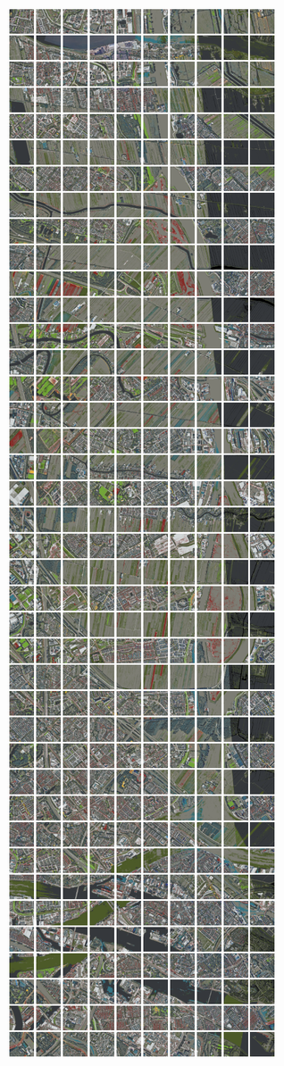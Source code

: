 <html>
<div>
<img src="https://github.com/HakkaTjakka/NL_TILE_MAP/blob/main/18/611/-1043/r.6110.-10430.png" height="44" width="44">
<img src="https://github.com/HakkaTjakka/NL_TILE_MAP/blob/main/18/611/-1043/r.6111.-10430.png" height="44" width="44">
<img src="https://github.com/HakkaTjakka/NL_TILE_MAP/blob/main/18/611/-1043/r.6112.-10430.png" height="44" width="44">
<img src="https://github.com/HakkaTjakka/NL_TILE_MAP/blob/main/18/611/-1043/r.6113.-10430.png" height="44" width="44">
<img src="https://github.com/HakkaTjakka/NL_TILE_MAP/blob/main/18/611/-1043/r.6114.-10430.png" height="44" width="44">
<img src="https://github.com/HakkaTjakka/NL_TILE_MAP/blob/main/18/611/-1043/r.6115.-10430.png" height="44" width="44">
<img src="https://github.com/HakkaTjakka/NL_TILE_MAP/blob/main/18/611/-1043/r.6116.-10430.png" height="44" width="44">
<img src="https://github.com/HakkaTjakka/NL_TILE_MAP/blob/main/18/611/-1043/r.6117.-10430.png" height="44" width="44">
<img src="https://github.com/HakkaTjakka/NL_TILE_MAP/blob/main/18/611/-1043/r.6118.-10430.png" height="44" width="44">
<img src="https://github.com/HakkaTjakka/NL_TILE_MAP/blob/main/18/611/-1043/r.6119.-10430.png" height="44" width="44">
<img src="https://github.com/HakkaTjakka/NL_TILE_MAP/blob/main/18/612/-1043/r.6120.-10430.png" height="44" width="44">
<img src="https://github.com/HakkaTjakka/NL_TILE_MAP/blob/main/18/612/-1043/r.6121.-10430.png" height="44" width="44">
<img src="https://github.com/HakkaTjakka/NL_TILE_MAP/blob/main/18/612/-1043/r.6122.-10430.png" height="44" width="44">
<img src="https://github.com/HakkaTjakka/NL_TILE_MAP/blob/main/18/612/-1043/r.6123.-10430.png" height="44" width="44">
<img src="https://github.com/HakkaTjakka/NL_TILE_MAP/blob/main/18/612/-1043/r.6124.-10430.png" height="44" width="44">
<img src="https://github.com/HakkaTjakka/NL_TILE_MAP/blob/main/18/612/-1043/r.6125.-10430.png" height="44" width="44">
<img src="https://github.com/HakkaTjakka/NL_TILE_MAP/blob/main/18/612/-1043/r.6126.-10430.png" height="44" width="44">
<img src="https://github.com/HakkaTjakka/NL_TILE_MAP/blob/main/18/612/-1043/r.6127.-10430.png" height="44" width="44">
<img src="https://github.com/HakkaTjakka/NL_TILE_MAP/blob/main/18/612/-1043/r.6128.-10430.png" height="44" width="44">
<img src="https://github.com/HakkaTjakka/NL_TILE_MAP/blob/main/18/612/-1043/r.6129.-10430.png" height="44" width="44">
<br>
<img src="https://github.com/HakkaTjakka/NL_TILE_MAP/blob/main/18/611/-1043/r.6110.-10429.png" height="44" width="44">
<img src="https://github.com/HakkaTjakka/NL_TILE_MAP/blob/main/18/611/-1043/r.6111.-10429.png" height="44" width="44">
<img src="https://github.com/HakkaTjakka/NL_TILE_MAP/blob/main/18/611/-1043/r.6112.-10429.png" height="44" width="44">
<img src="https://github.com/HakkaTjakka/NL_TILE_MAP/blob/main/18/611/-1043/r.6113.-10429.png" height="44" width="44">
<img src="https://github.com/HakkaTjakka/NL_TILE_MAP/blob/main/18/611/-1043/r.6114.-10429.png" height="44" width="44">
<img src="https://github.com/HakkaTjakka/NL_TILE_MAP/blob/main/18/611/-1043/r.6115.-10429.png" height="44" width="44">
<img src="https://github.com/HakkaTjakka/NL_TILE_MAP/blob/main/18/611/-1043/r.6116.-10429.png" height="44" width="44">
<img src="https://github.com/HakkaTjakka/NL_TILE_MAP/blob/main/18/611/-1043/r.6117.-10429.png" height="44" width="44">
<img src="https://github.com/HakkaTjakka/NL_TILE_MAP/blob/main/18/611/-1043/r.6118.-10429.png" height="44" width="44">
<img src="https://github.com/HakkaTjakka/NL_TILE_MAP/blob/main/18/611/-1043/r.6119.-10429.png" height="44" width="44">
<img src="https://github.com/HakkaTjakka/NL_TILE_MAP/blob/main/18/612/-1043/r.6120.-10429.png" height="44" width="44">
<img src="https://github.com/HakkaTjakka/NL_TILE_MAP/blob/main/18/612/-1043/r.6121.-10429.png" height="44" width="44">
<img src="https://github.com/HakkaTjakka/NL_TILE_MAP/blob/main/18/612/-1043/r.6122.-10429.png" height="44" width="44">
<img src="https://github.com/HakkaTjakka/NL_TILE_MAP/blob/main/18/612/-1043/r.6123.-10429.png" height="44" width="44">
<img src="https://github.com/HakkaTjakka/NL_TILE_MAP/blob/main/18/612/-1043/r.6124.-10429.png" height="44" width="44">
<img src="https://github.com/HakkaTjakka/NL_TILE_MAP/blob/main/18/612/-1043/r.6125.-10429.png" height="44" width="44">
<img src="https://github.com/HakkaTjakka/NL_TILE_MAP/blob/main/18/612/-1043/r.6126.-10429.png" height="44" width="44">
<img src="https://github.com/HakkaTjakka/NL_TILE_MAP/blob/main/18/612/-1043/r.6127.-10429.png" height="44" width="44">
<img src="https://github.com/HakkaTjakka/NL_TILE_MAP/blob/main/18/612/-1043/r.6128.-10429.png" height="44" width="44">
<img src="https://github.com/HakkaTjakka/NL_TILE_MAP/blob/main/18/612/-1043/r.6129.-10429.png" height="44" width="44">
<br>
<img src="https://github.com/HakkaTjakka/NL_TILE_MAP/blob/main/18/611/-1043/r.6110.-10428.png" height="44" width="44">
<img src="https://github.com/HakkaTjakka/NL_TILE_MAP/blob/main/18/611/-1043/r.6111.-10428.png" height="44" width="44">
<img src="https://github.com/HakkaTjakka/NL_TILE_MAP/blob/main/18/611/-1043/r.6112.-10428.png" height="44" width="44">
<img src="https://github.com/HakkaTjakka/NL_TILE_MAP/blob/main/18/611/-1043/r.6113.-10428.png" height="44" width="44">
<img src="https://github.com/HakkaTjakka/NL_TILE_MAP/blob/main/18/611/-1043/r.6114.-10428.png" height="44" width="44">
<img src="https://github.com/HakkaTjakka/NL_TILE_MAP/blob/main/18/611/-1043/r.6115.-10428.png" height="44" width="44">
<img src="https://github.com/HakkaTjakka/NL_TILE_MAP/blob/main/18/611/-1043/r.6116.-10428.png" height="44" width="44">
<img src="https://github.com/HakkaTjakka/NL_TILE_MAP/blob/main/18/611/-1043/r.6117.-10428.png" height="44" width="44">
<img src="https://github.com/HakkaTjakka/NL_TILE_MAP/blob/main/18/611/-1043/r.6118.-10428.png" height="44" width="44">
<img src="https://github.com/HakkaTjakka/NL_TILE_MAP/blob/main/18/611/-1043/r.6119.-10428.png" height="44" width="44">
<img src="https://github.com/HakkaTjakka/NL_TILE_MAP/blob/main/18/612/-1043/r.6120.-10428.png" height="44" width="44">
<img src="https://github.com/HakkaTjakka/NL_TILE_MAP/blob/main/18/612/-1043/r.6121.-10428.png" height="44" width="44">
<img src="https://github.com/HakkaTjakka/NL_TILE_MAP/blob/main/18/612/-1043/r.6122.-10428.png" height="44" width="44">
<img src="https://github.com/HakkaTjakka/NL_TILE_MAP/blob/main/18/612/-1043/r.6123.-10428.png" height="44" width="44">
<img src="https://github.com/HakkaTjakka/NL_TILE_MAP/blob/main/18/612/-1043/r.6124.-10428.png" height="44" width="44">
<img src="https://github.com/HakkaTjakka/NL_TILE_MAP/blob/main/18/612/-1043/r.6125.-10428.png" height="44" width="44">
<img src="https://github.com/HakkaTjakka/NL_TILE_MAP/blob/main/18/612/-1043/r.6126.-10428.png" height="44" width="44">
<img src="https://github.com/HakkaTjakka/NL_TILE_MAP/blob/main/18/612/-1043/r.6127.-10428.png" height="44" width="44">
<img src="https://github.com/HakkaTjakka/NL_TILE_MAP/blob/main/18/612/-1043/r.6128.-10428.png" height="44" width="44">
<img src="https://github.com/HakkaTjakka/NL_TILE_MAP/blob/main/18/612/-1043/r.6129.-10428.png" height="44" width="44">
<br>
<img src="https://github.com/HakkaTjakka/NL_TILE_MAP/blob/main/18/611/-1043/r.6110.-10427.png" height="44" width="44">
<img src="https://github.com/HakkaTjakka/NL_TILE_MAP/blob/main/18/611/-1043/r.6111.-10427.png" height="44" width="44">
<img src="https://github.com/HakkaTjakka/NL_TILE_MAP/blob/main/18/611/-1043/r.6112.-10427.png" height="44" width="44">
<img src="https://github.com/HakkaTjakka/NL_TILE_MAP/blob/main/18/611/-1043/r.6113.-10427.png" height="44" width="44">
<img src="https://github.com/HakkaTjakka/NL_TILE_MAP/blob/main/18/611/-1043/r.6114.-10427.png" height="44" width="44">
<img src="https://github.com/HakkaTjakka/NL_TILE_MAP/blob/main/18/611/-1043/r.6115.-10427.png" height="44" width="44">
<img src="https://github.com/HakkaTjakka/NL_TILE_MAP/blob/main/18/611/-1043/r.6116.-10427.png" height="44" width="44">
<img src="https://github.com/HakkaTjakka/NL_TILE_MAP/blob/main/18/611/-1043/r.6117.-10427.png" height="44" width="44">
<img src="https://github.com/HakkaTjakka/NL_TILE_MAP/blob/main/18/611/-1043/r.6118.-10427.png" height="44" width="44">
<img src="https://github.com/HakkaTjakka/NL_TILE_MAP/blob/main/18/611/-1043/r.6119.-10427.png" height="44" width="44">
<img src="https://github.com/HakkaTjakka/NL_TILE_MAP/blob/main/18/612/-1043/r.6120.-10427.png" height="44" width="44">
<img src="https://github.com/HakkaTjakka/NL_TILE_MAP/blob/main/18/612/-1043/r.6121.-10427.png" height="44" width="44">
<img src="https://github.com/HakkaTjakka/NL_TILE_MAP/blob/main/18/612/-1043/r.6122.-10427.png" height="44" width="44">
<img src="https://github.com/HakkaTjakka/NL_TILE_MAP/blob/main/18/612/-1043/r.6123.-10427.png" height="44" width="44">
<img src="https://github.com/HakkaTjakka/NL_TILE_MAP/blob/main/18/612/-1043/r.6124.-10427.png" height="44" width="44">
<img src="https://github.com/HakkaTjakka/NL_TILE_MAP/blob/main/18/612/-1043/r.6125.-10427.png" height="44" width="44">
<img src="https://github.com/HakkaTjakka/NL_TILE_MAP/blob/main/18/612/-1043/r.6126.-10427.png" height="44" width="44">
<img src="https://github.com/HakkaTjakka/NL_TILE_MAP/blob/main/18/612/-1043/r.6127.-10427.png" height="44" width="44">
<img src="https://github.com/HakkaTjakka/NL_TILE_MAP/blob/main/18/612/-1043/r.6128.-10427.png" height="44" width="44">
<img src="https://github.com/HakkaTjakka/NL_TILE_MAP/blob/main/18/612/-1043/r.6129.-10427.png" height="44" width="44">
<br>
<img src="https://github.com/HakkaTjakka/NL_TILE_MAP/blob/main/18/611/-1043/r.6110.-10426.png" height="44" width="44">
<img src="https://github.com/HakkaTjakka/NL_TILE_MAP/blob/main/18/611/-1043/r.6111.-10426.png" height="44" width="44">
<img src="https://github.com/HakkaTjakka/NL_TILE_MAP/blob/main/18/611/-1043/r.6112.-10426.png" height="44" width="44">
<img src="https://github.com/HakkaTjakka/NL_TILE_MAP/blob/main/18/611/-1043/r.6113.-10426.png" height="44" width="44">
<img src="https://github.com/HakkaTjakka/NL_TILE_MAP/blob/main/18/611/-1043/r.6114.-10426.png" height="44" width="44">
<img src="https://github.com/HakkaTjakka/NL_TILE_MAP/blob/main/18/611/-1043/r.6115.-10426.png" height="44" width="44">
<img src="https://github.com/HakkaTjakka/NL_TILE_MAP/blob/main/18/611/-1043/r.6116.-10426.png" height="44" width="44">
<img src="https://github.com/HakkaTjakka/NL_TILE_MAP/blob/main/18/611/-1043/r.6117.-10426.png" height="44" width="44">
<img src="https://github.com/HakkaTjakka/NL_TILE_MAP/blob/main/18/611/-1043/r.6118.-10426.png" height="44" width="44">
<img src="https://github.com/HakkaTjakka/NL_TILE_MAP/blob/main/18/611/-1043/r.6119.-10426.png" height="44" width="44">
<img src="https://github.com/HakkaTjakka/NL_TILE_MAP/blob/main/18/612/-1043/r.6120.-10426.png" height="44" width="44">
<img src="https://github.com/HakkaTjakka/NL_TILE_MAP/blob/main/18/612/-1043/r.6121.-10426.png" height="44" width="44">
<img src="https://github.com/HakkaTjakka/NL_TILE_MAP/blob/main/18/612/-1043/r.6122.-10426.png" height="44" width="44">
<img src="https://github.com/HakkaTjakka/NL_TILE_MAP/blob/main/18/612/-1043/r.6123.-10426.png" height="44" width="44">
<img src="https://github.com/HakkaTjakka/NL_TILE_MAP/blob/main/18/612/-1043/r.6124.-10426.png" height="44" width="44">
<img src="https://github.com/HakkaTjakka/NL_TILE_MAP/blob/main/18/612/-1043/r.6125.-10426.png" height="44" width="44">
<img src="https://github.com/HakkaTjakka/NL_TILE_MAP/blob/main/18/612/-1043/r.6126.-10426.png" height="44" width="44">
<img src="https://github.com/HakkaTjakka/NL_TILE_MAP/blob/main/18/612/-1043/r.6127.-10426.png" height="44" width="44">
<img src="https://github.com/HakkaTjakka/NL_TILE_MAP/blob/main/18/612/-1043/r.6128.-10426.png" height="44" width="44">
<img src="https://github.com/HakkaTjakka/NL_TILE_MAP/blob/main/18/612/-1043/r.6129.-10426.png" height="44" width="44">
<br>
<img src="https://github.com/HakkaTjakka/NL_TILE_MAP/blob/main/18/611/-1043/r.6110.-10425.png" height="44" width="44">
<img src="https://github.com/HakkaTjakka/NL_TILE_MAP/blob/main/18/611/-1043/r.6111.-10425.png" height="44" width="44">
<img src="https://github.com/HakkaTjakka/NL_TILE_MAP/blob/main/18/611/-1043/r.6112.-10425.png" height="44" width="44">
<img src="https://github.com/HakkaTjakka/NL_TILE_MAP/blob/main/18/611/-1043/r.6113.-10425.png" height="44" width="44">
<img src="https://github.com/HakkaTjakka/NL_TILE_MAP/blob/main/18/611/-1043/r.6114.-10425.png" height="44" width="44">
<img src="https://github.com/HakkaTjakka/NL_TILE_MAP/blob/main/18/611/-1043/r.6115.-10425.png" height="44" width="44">
<img src="https://github.com/HakkaTjakka/NL_TILE_MAP/blob/main/18/611/-1043/r.6116.-10425.png" height="44" width="44">
<img src="https://github.com/HakkaTjakka/NL_TILE_MAP/blob/main/18/611/-1043/r.6117.-10425.png" height="44" width="44">
<img src="https://github.com/HakkaTjakka/NL_TILE_MAP/blob/main/18/611/-1043/r.6118.-10425.png" height="44" width="44">
<img src="https://github.com/HakkaTjakka/NL_TILE_MAP/blob/main/18/611/-1043/r.6119.-10425.png" height="44" width="44">
<img src="https://github.com/HakkaTjakka/NL_TILE_MAP/blob/main/18/612/-1043/r.6120.-10425.png" height="44" width="44">
<img src="https://github.com/HakkaTjakka/NL_TILE_MAP/blob/main/18/612/-1043/r.6121.-10425.png" height="44" width="44">
<img src="https://github.com/HakkaTjakka/NL_TILE_MAP/blob/main/18/612/-1043/r.6122.-10425.png" height="44" width="44">
<img src="https://github.com/HakkaTjakka/NL_TILE_MAP/blob/main/18/612/-1043/r.6123.-10425.png" height="44" width="44">
<img src="https://github.com/HakkaTjakka/NL_TILE_MAP/blob/main/18/612/-1043/r.6124.-10425.png" height="44" width="44">
<img src="https://github.com/HakkaTjakka/NL_TILE_MAP/blob/main/18/612/-1043/r.6125.-10425.png" height="44" width="44">
<img src="https://github.com/HakkaTjakka/NL_TILE_MAP/blob/main/18/612/-1043/r.6126.-10425.png" height="44" width="44">
<img src="https://github.com/HakkaTjakka/NL_TILE_MAP/blob/main/18/612/-1043/r.6127.-10425.png" height="44" width="44">
<img src="https://github.com/HakkaTjakka/NL_TILE_MAP/blob/main/18/612/-1043/r.6128.-10425.png" height="44" width="44">
<img src="https://github.com/HakkaTjakka/NL_TILE_MAP/blob/main/18/612/-1043/r.6129.-10425.png" height="44" width="44">
<br>
<img src="https://github.com/HakkaTjakka/NL_TILE_MAP/blob/main/18/611/-1043/r.6110.-10424.png" height="44" width="44">
<img src="https://github.com/HakkaTjakka/NL_TILE_MAP/blob/main/18/611/-1043/r.6111.-10424.png" height="44" width="44">
<img src="https://github.com/HakkaTjakka/NL_TILE_MAP/blob/main/18/611/-1043/r.6112.-10424.png" height="44" width="44">
<img src="https://github.com/HakkaTjakka/NL_TILE_MAP/blob/main/18/611/-1043/r.6113.-10424.png" height="44" width="44">
<img src="https://github.com/HakkaTjakka/NL_TILE_MAP/blob/main/18/611/-1043/r.6114.-10424.png" height="44" width="44">
<img src="https://github.com/HakkaTjakka/NL_TILE_MAP/blob/main/18/611/-1043/r.6115.-10424.png" height="44" width="44">
<img src="https://github.com/HakkaTjakka/NL_TILE_MAP/blob/main/18/611/-1043/r.6116.-10424.png" height="44" width="44">
<img src="https://github.com/HakkaTjakka/NL_TILE_MAP/blob/main/18/611/-1043/r.6117.-10424.png" height="44" width="44">
<img src="https://github.com/HakkaTjakka/NL_TILE_MAP/blob/main/18/611/-1043/r.6118.-10424.png" height="44" width="44">
<img src="https://github.com/HakkaTjakka/NL_TILE_MAP/blob/main/18/611/-1043/r.6119.-10424.png" height="44" width="44">
<img src="https://github.com/HakkaTjakka/NL_TILE_MAP/blob/main/18/612/-1043/r.6120.-10424.png" height="44" width="44">
<img src="https://github.com/HakkaTjakka/NL_TILE_MAP/blob/main/18/612/-1043/r.6121.-10424.png" height="44" width="44">
<img src="https://github.com/HakkaTjakka/NL_TILE_MAP/blob/main/18/612/-1043/r.6122.-10424.png" height="44" width="44">
<img src="https://github.com/HakkaTjakka/NL_TILE_MAP/blob/main/18/612/-1043/r.6123.-10424.png" height="44" width="44">
<img src="https://github.com/HakkaTjakka/NL_TILE_MAP/blob/main/18/612/-1043/r.6124.-10424.png" height="44" width="44">
<img src="https://github.com/HakkaTjakka/NL_TILE_MAP/blob/main/18/612/-1043/r.6125.-10424.png" height="44" width="44">
<img src="https://github.com/HakkaTjakka/NL_TILE_MAP/blob/main/18/612/-1043/r.6126.-10424.png" height="44" width="44">
<img src="https://github.com/HakkaTjakka/NL_TILE_MAP/blob/main/18/612/-1043/r.6127.-10424.png" height="44" width="44">
<img src="https://github.com/HakkaTjakka/NL_TILE_MAP/blob/main/18/612/-1043/r.6128.-10424.png" height="44" width="44">
<img src="https://github.com/HakkaTjakka/NL_TILE_MAP/blob/main/18/612/-1043/r.6129.-10424.png" height="44" width="44">
<br>
<img src="https://github.com/HakkaTjakka/NL_TILE_MAP/blob/main/18/611/-1043/r.6110.-10423.png" height="44" width="44">
<img src="https://github.com/HakkaTjakka/NL_TILE_MAP/blob/main/18/611/-1043/r.6111.-10423.png" height="44" width="44">
<img src="https://github.com/HakkaTjakka/NL_TILE_MAP/blob/main/18/611/-1043/r.6112.-10423.png" height="44" width="44">
<img src="https://github.com/HakkaTjakka/NL_TILE_MAP/blob/main/18/611/-1043/r.6113.-10423.png" height="44" width="44">
<img src="https://github.com/HakkaTjakka/NL_TILE_MAP/blob/main/18/611/-1043/r.6114.-10423.png" height="44" width="44">
<img src="https://github.com/HakkaTjakka/NL_TILE_MAP/blob/main/18/611/-1043/r.6115.-10423.png" height="44" width="44">
<img src="https://github.com/HakkaTjakka/NL_TILE_MAP/blob/main/18/611/-1043/r.6116.-10423.png" height="44" width="44">
<img src="https://github.com/HakkaTjakka/NL_TILE_MAP/blob/main/18/611/-1043/r.6117.-10423.png" height="44" width="44">
<img src="https://github.com/HakkaTjakka/NL_TILE_MAP/blob/main/18/611/-1043/r.6118.-10423.png" height="44" width="44">
<img src="https://github.com/HakkaTjakka/NL_TILE_MAP/blob/main/18/611/-1043/r.6119.-10423.png" height="44" width="44">
<img src="https://github.com/HakkaTjakka/NL_TILE_MAP/blob/main/18/612/-1043/r.6120.-10423.png" height="44" width="44">
<img src="https://github.com/HakkaTjakka/NL_TILE_MAP/blob/main/18/612/-1043/r.6121.-10423.png" height="44" width="44">
<img src="https://github.com/HakkaTjakka/NL_TILE_MAP/blob/main/18/612/-1043/r.6122.-10423.png" height="44" width="44">
<img src="https://github.com/HakkaTjakka/NL_TILE_MAP/blob/main/18/612/-1043/r.6123.-10423.png" height="44" width="44">
<img src="https://github.com/HakkaTjakka/NL_TILE_MAP/blob/main/18/612/-1043/r.6124.-10423.png" height="44" width="44">
<img src="https://github.com/HakkaTjakka/NL_TILE_MAP/blob/main/18/612/-1043/r.6125.-10423.png" height="44" width="44">
<img src="https://github.com/HakkaTjakka/NL_TILE_MAP/blob/main/18/612/-1043/r.6126.-10423.png" height="44" width="44">
<img src="https://github.com/HakkaTjakka/NL_TILE_MAP/blob/main/18/612/-1043/r.6127.-10423.png" height="44" width="44">
<img src="https://github.com/HakkaTjakka/NL_TILE_MAP/blob/main/18/612/-1043/r.6128.-10423.png" height="44" width="44">
<img src="https://github.com/HakkaTjakka/NL_TILE_MAP/blob/main/18/612/-1043/r.6129.-10423.png" height="44" width="44">
<br>
<img src="https://github.com/HakkaTjakka/NL_TILE_MAP/blob/main/18/611/-1043/r.6110.-10422.png" height="44" width="44">
<img src="https://github.com/HakkaTjakka/NL_TILE_MAP/blob/main/18/611/-1043/r.6111.-10422.png" height="44" width="44">
<img src="https://github.com/HakkaTjakka/NL_TILE_MAP/blob/main/18/611/-1043/r.6112.-10422.png" height="44" width="44">
<img src="https://github.com/HakkaTjakka/NL_TILE_MAP/blob/main/18/611/-1043/r.6113.-10422.png" height="44" width="44">
<img src="https://github.com/HakkaTjakka/NL_TILE_MAP/blob/main/18/611/-1043/r.6114.-10422.png" height="44" width="44">
<img src="https://github.com/HakkaTjakka/NL_TILE_MAP/blob/main/18/611/-1043/r.6115.-10422.png" height="44" width="44">
<img src="https://github.com/HakkaTjakka/NL_TILE_MAP/blob/main/18/611/-1043/r.6116.-10422.png" height="44" width="44">
<img src="https://github.com/HakkaTjakka/NL_TILE_MAP/blob/main/18/611/-1043/r.6117.-10422.png" height="44" width="44">
<img src="https://github.com/HakkaTjakka/NL_TILE_MAP/blob/main/18/611/-1043/r.6118.-10422.png" height="44" width="44">
<img src="https://github.com/HakkaTjakka/NL_TILE_MAP/blob/main/18/611/-1043/r.6119.-10422.png" height="44" width="44">
<img src="https://github.com/HakkaTjakka/NL_TILE_MAP/blob/main/18/612/-1043/r.6120.-10422.png" height="44" width="44">
<img src="https://github.com/HakkaTjakka/NL_TILE_MAP/blob/main/18/612/-1043/r.6121.-10422.png" height="44" width="44">
<img src="https://github.com/HakkaTjakka/NL_TILE_MAP/blob/main/18/612/-1043/r.6122.-10422.png" height="44" width="44">
<img src="https://github.com/HakkaTjakka/NL_TILE_MAP/blob/main/18/612/-1043/r.6123.-10422.png" height="44" width="44">
<img src="https://github.com/HakkaTjakka/NL_TILE_MAP/blob/main/18/612/-1043/r.6124.-10422.png" height="44" width="44">
<img src="https://github.com/HakkaTjakka/NL_TILE_MAP/blob/main/18/612/-1043/r.6125.-10422.png" height="44" width="44">
<img src="https://github.com/HakkaTjakka/NL_TILE_MAP/blob/main/18/612/-1043/r.6126.-10422.png" height="44" width="44">
<img src="https://github.com/HakkaTjakka/NL_TILE_MAP/blob/main/18/612/-1043/r.6127.-10422.png" height="44" width="44">
<img src="https://github.com/HakkaTjakka/NL_TILE_MAP/blob/main/18/612/-1043/r.6128.-10422.png" height="44" width="44">
<img src="https://github.com/HakkaTjakka/NL_TILE_MAP/blob/main/18/612/-1043/r.6129.-10422.png" height="44" width="44">
<br>
<img src="https://github.com/HakkaTjakka/NL_TILE_MAP/blob/main/18/611/-1043/r.6110.-10421.png" height="44" width="44">
<img src="https://github.com/HakkaTjakka/NL_TILE_MAP/blob/main/18/611/-1043/r.6111.-10421.png" height="44" width="44">
<img src="https://github.com/HakkaTjakka/NL_TILE_MAP/blob/main/18/611/-1043/r.6112.-10421.png" height="44" width="44">
<img src="https://github.com/HakkaTjakka/NL_TILE_MAP/blob/main/18/611/-1043/r.6113.-10421.png" height="44" width="44">
<img src="https://github.com/HakkaTjakka/NL_TILE_MAP/blob/main/18/611/-1043/r.6114.-10421.png" height="44" width="44">
<img src="https://github.com/HakkaTjakka/NL_TILE_MAP/blob/main/18/611/-1043/r.6115.-10421.png" height="44" width="44">
<img src="https://github.com/HakkaTjakka/NL_TILE_MAP/blob/main/18/611/-1043/r.6116.-10421.png" height="44" width="44">
<img src="https://github.com/HakkaTjakka/NL_TILE_MAP/blob/main/18/611/-1043/r.6117.-10421.png" height="44" width="44">
<img src="https://github.com/HakkaTjakka/NL_TILE_MAP/blob/main/18/611/-1043/r.6118.-10421.png" height="44" width="44">
<img src="https://github.com/HakkaTjakka/NL_TILE_MAP/blob/main/18/611/-1043/r.6119.-10421.png" height="44" width="44">
<img src="https://github.com/HakkaTjakka/NL_TILE_MAP/blob/main/18/612/-1043/r.6120.-10421.png" height="44" width="44">
<img src="https://github.com/HakkaTjakka/NL_TILE_MAP/blob/main/18/612/-1043/r.6121.-10421.png" height="44" width="44">
<img src="https://github.com/HakkaTjakka/NL_TILE_MAP/blob/main/18/612/-1043/r.6122.-10421.png" height="44" width="44">
<img src="https://github.com/HakkaTjakka/NL_TILE_MAP/blob/main/18/612/-1043/r.6123.-10421.png" height="44" width="44">
<img src="https://github.com/HakkaTjakka/NL_TILE_MAP/blob/main/18/612/-1043/r.6124.-10421.png" height="44" width="44">
<img src="https://github.com/HakkaTjakka/NL_TILE_MAP/blob/main/18/612/-1043/r.6125.-10421.png" height="44" width="44">
<img src="https://github.com/HakkaTjakka/NL_TILE_MAP/blob/main/18/612/-1043/r.6126.-10421.png" height="44" width="44">
<img src="https://github.com/HakkaTjakka/NL_TILE_MAP/blob/main/18/612/-1043/r.6127.-10421.png" height="44" width="44">
<img src="https://github.com/HakkaTjakka/NL_TILE_MAP/blob/main/18/612/-1043/r.6128.-10421.png" height="44" width="44">
<img src="https://github.com/HakkaTjakka/NL_TILE_MAP/blob/main/18/612/-1043/r.6129.-10421.png" height="44" width="44">
<br>
<img src="https://github.com/HakkaTjakka/NL_TILE_MAP/blob/main/18/611/-1042/r.6110.-10420.png" height="44" width="44">
<img src="https://github.com/HakkaTjakka/NL_TILE_MAP/blob/main/18/611/-1042/r.6111.-10420.png" height="44" width="44">
<img src="https://github.com/HakkaTjakka/NL_TILE_MAP/blob/main/18/611/-1042/r.6112.-10420.png" height="44" width="44">
<img src="https://github.com/HakkaTjakka/NL_TILE_MAP/blob/main/18/611/-1042/r.6113.-10420.png" height="44" width="44">
<img src="https://github.com/HakkaTjakka/NL_TILE_MAP/blob/main/18/611/-1042/r.6114.-10420.png" height="44" width="44">
<img src="https://github.com/HakkaTjakka/NL_TILE_MAP/blob/main/18/611/-1042/r.6115.-10420.png" height="44" width="44">
<img src="https://github.com/HakkaTjakka/NL_TILE_MAP/blob/main/18/611/-1042/r.6116.-10420.png" height="44" width="44">
<img src="https://github.com/HakkaTjakka/NL_TILE_MAP/blob/main/18/611/-1042/r.6117.-10420.png" height="44" width="44">
<img src="https://github.com/HakkaTjakka/NL_TILE_MAP/blob/main/18/611/-1042/r.6118.-10420.png" height="44" width="44">
<img src="https://github.com/HakkaTjakka/NL_TILE_MAP/blob/main/18/611/-1042/r.6119.-10420.png" height="44" width="44">
<img src="https://github.com/HakkaTjakka/NL_TILE_MAP/blob/main/18/612/-1042/r.6120.-10420.png" height="44" width="44">
<img src="https://github.com/HakkaTjakka/NL_TILE_MAP/blob/main/18/612/-1042/r.6121.-10420.png" height="44" width="44">
<img src="https://github.com/HakkaTjakka/NL_TILE_MAP/blob/main/18/612/-1042/r.6122.-10420.png" height="44" width="44">
<img src="https://github.com/HakkaTjakka/NL_TILE_MAP/blob/main/18/612/-1042/r.6123.-10420.png" height="44" width="44">
<img src="https://github.com/HakkaTjakka/NL_TILE_MAP/blob/main/18/612/-1042/r.6124.-10420.png" height="44" width="44">
<img src="https://github.com/HakkaTjakka/NL_TILE_MAP/blob/main/18/612/-1042/r.6125.-10420.png" height="44" width="44">
<img src="https://github.com/HakkaTjakka/NL_TILE_MAP/blob/main/18/612/-1042/r.6126.-10420.png" height="44" width="44">
<img src="https://github.com/HakkaTjakka/NL_TILE_MAP/blob/main/18/612/-1042/r.6127.-10420.png" height="44" width="44">
<img src="https://github.com/HakkaTjakka/NL_TILE_MAP/blob/main/18/612/-1042/r.6128.-10420.png" height="44" width="44">
<img src="https://github.com/HakkaTjakka/NL_TILE_MAP/blob/main/18/612/-1042/r.6129.-10420.png" height="44" width="44">
<br>
<img src="https://github.com/HakkaTjakka/NL_TILE_MAP/blob/main/18/611/-1042/r.6110.-10419.png" height="44" width="44">
<img src="https://github.com/HakkaTjakka/NL_TILE_MAP/blob/main/18/611/-1042/r.6111.-10419.png" height="44" width="44">
<img src="https://github.com/HakkaTjakka/NL_TILE_MAP/blob/main/18/611/-1042/r.6112.-10419.png" height="44" width="44">
<img src="https://github.com/HakkaTjakka/NL_TILE_MAP/blob/main/18/611/-1042/r.6113.-10419.png" height="44" width="44">
<img src="https://github.com/HakkaTjakka/NL_TILE_MAP/blob/main/18/611/-1042/r.6114.-10419.png" height="44" width="44">
<img src="https://github.com/HakkaTjakka/NL_TILE_MAP/blob/main/18/611/-1042/r.6115.-10419.png" height="44" width="44">
<img src="https://github.com/HakkaTjakka/NL_TILE_MAP/blob/main/18/611/-1042/r.6116.-10419.png" height="44" width="44">
<img src="https://github.com/HakkaTjakka/NL_TILE_MAP/blob/main/18/611/-1042/r.6117.-10419.png" height="44" width="44">
<img src="https://github.com/HakkaTjakka/NL_TILE_MAP/blob/main/18/611/-1042/r.6118.-10419.png" height="44" width="44">
<img src="https://github.com/HakkaTjakka/NL_TILE_MAP/blob/main/18/611/-1042/r.6119.-10419.png" height="44" width="44">
<img src="https://github.com/HakkaTjakka/NL_TILE_MAP/blob/main/18/612/-1042/r.6120.-10419.png" height="44" width="44">
<img src="https://github.com/HakkaTjakka/NL_TILE_MAP/blob/main/18/612/-1042/r.6121.-10419.png" height="44" width="44">
<img src="https://github.com/HakkaTjakka/NL_TILE_MAP/blob/main/18/612/-1042/r.6122.-10419.png" height="44" width="44">
<img src="https://github.com/HakkaTjakka/NL_TILE_MAP/blob/main/18/612/-1042/r.6123.-10419.png" height="44" width="44">
<img src="https://github.com/HakkaTjakka/NL_TILE_MAP/blob/main/18/612/-1042/r.6124.-10419.png" height="44" width="44">
<img src="https://github.com/HakkaTjakka/NL_TILE_MAP/blob/main/18/612/-1042/r.6125.-10419.png" height="44" width="44">
<img src="https://github.com/HakkaTjakka/NL_TILE_MAP/blob/main/18/612/-1042/r.6126.-10419.png" height="44" width="44">
<img src="https://github.com/HakkaTjakka/NL_TILE_MAP/blob/main/18/612/-1042/r.6127.-10419.png" height="44" width="44">
<img src="https://github.com/HakkaTjakka/NL_TILE_MAP/blob/main/18/612/-1042/r.6128.-10419.png" height="44" width="44">
<img src="https://github.com/HakkaTjakka/NL_TILE_MAP/blob/main/18/612/-1042/r.6129.-10419.png" height="44" width="44">
<br>
<img src="https://github.com/HakkaTjakka/NL_TILE_MAP/blob/main/18/611/-1042/r.6110.-10418.png" height="44" width="44">
<img src="https://github.com/HakkaTjakka/NL_TILE_MAP/blob/main/18/611/-1042/r.6111.-10418.png" height="44" width="44">
<img src="https://github.com/HakkaTjakka/NL_TILE_MAP/blob/main/18/611/-1042/r.6112.-10418.png" height="44" width="44">
<img src="https://github.com/HakkaTjakka/NL_TILE_MAP/blob/main/18/611/-1042/r.6113.-10418.png" height="44" width="44">
<img src="https://github.com/HakkaTjakka/NL_TILE_MAP/blob/main/18/611/-1042/r.6114.-10418.png" height="44" width="44">
<img src="https://github.com/HakkaTjakka/NL_TILE_MAP/blob/main/18/611/-1042/r.6115.-10418.png" height="44" width="44">
<img src="https://github.com/HakkaTjakka/NL_TILE_MAP/blob/main/18/611/-1042/r.6116.-10418.png" height="44" width="44">
<img src="https://github.com/HakkaTjakka/NL_TILE_MAP/blob/main/18/611/-1042/r.6117.-10418.png" height="44" width="44">
<img src="https://github.com/HakkaTjakka/NL_TILE_MAP/blob/main/18/611/-1042/r.6118.-10418.png" height="44" width="44">
<img src="https://github.com/HakkaTjakka/NL_TILE_MAP/blob/main/18/611/-1042/r.6119.-10418.png" height="44" width="44">
<img src="https://github.com/HakkaTjakka/NL_TILE_MAP/blob/main/18/612/-1042/r.6120.-10418.png" height="44" width="44">
<img src="https://github.com/HakkaTjakka/NL_TILE_MAP/blob/main/18/612/-1042/r.6121.-10418.png" height="44" width="44">
<img src="https://github.com/HakkaTjakka/NL_TILE_MAP/blob/main/18/612/-1042/r.6122.-10418.png" height="44" width="44">
<img src="https://github.com/HakkaTjakka/NL_TILE_MAP/blob/main/18/612/-1042/r.6123.-10418.png" height="44" width="44">
<img src="https://github.com/HakkaTjakka/NL_TILE_MAP/blob/main/18/612/-1042/r.6124.-10418.png" height="44" width="44">
<img src="https://github.com/HakkaTjakka/NL_TILE_MAP/blob/main/18/612/-1042/r.6125.-10418.png" height="44" width="44">
<img src="https://github.com/HakkaTjakka/NL_TILE_MAP/blob/main/18/612/-1042/r.6126.-10418.png" height="44" width="44">
<img src="https://github.com/HakkaTjakka/NL_TILE_MAP/blob/main/18/612/-1042/r.6127.-10418.png" height="44" width="44">
<img src="https://github.com/HakkaTjakka/NL_TILE_MAP/blob/main/18/612/-1042/r.6128.-10418.png" height="44" width="44">
<img src="https://github.com/HakkaTjakka/NL_TILE_MAP/blob/main/18/612/-1042/r.6129.-10418.png" height="44" width="44">
<br>
<img src="https://github.com/HakkaTjakka/NL_TILE_MAP/blob/main/18/611/-1042/r.6110.-10417.png" height="44" width="44">
<img src="https://github.com/HakkaTjakka/NL_TILE_MAP/blob/main/18/611/-1042/r.6111.-10417.png" height="44" width="44">
<img src="https://github.com/HakkaTjakka/NL_TILE_MAP/blob/main/18/611/-1042/r.6112.-10417.png" height="44" width="44">
<img src="https://github.com/HakkaTjakka/NL_TILE_MAP/blob/main/18/611/-1042/r.6113.-10417.png" height="44" width="44">
<img src="https://github.com/HakkaTjakka/NL_TILE_MAP/blob/main/18/611/-1042/r.6114.-10417.png" height="44" width="44">
<img src="https://github.com/HakkaTjakka/NL_TILE_MAP/blob/main/18/611/-1042/r.6115.-10417.png" height="44" width="44">
<img src="https://github.com/HakkaTjakka/NL_TILE_MAP/blob/main/18/611/-1042/r.6116.-10417.png" height="44" width="44">
<img src="https://github.com/HakkaTjakka/NL_TILE_MAP/blob/main/18/611/-1042/r.6117.-10417.png" height="44" width="44">
<img src="https://github.com/HakkaTjakka/NL_TILE_MAP/blob/main/18/611/-1042/r.6118.-10417.png" height="44" width="44">
<img src="https://github.com/HakkaTjakka/NL_TILE_MAP/blob/main/18/611/-1042/r.6119.-10417.png" height="44" width="44">
<img src="https://github.com/HakkaTjakka/NL_TILE_MAP/blob/main/18/612/-1042/r.6120.-10417.png" height="44" width="44">
<img src="https://github.com/HakkaTjakka/NL_TILE_MAP/blob/main/18/612/-1042/r.6121.-10417.png" height="44" width="44">
<img src="https://github.com/HakkaTjakka/NL_TILE_MAP/blob/main/18/612/-1042/r.6122.-10417.png" height="44" width="44">
<img src="https://github.com/HakkaTjakka/NL_TILE_MAP/blob/main/18/612/-1042/r.6123.-10417.png" height="44" width="44">
<img src="https://github.com/HakkaTjakka/NL_TILE_MAP/blob/main/18/612/-1042/r.6124.-10417.png" height="44" width="44">
<img src="https://github.com/HakkaTjakka/NL_TILE_MAP/blob/main/18/612/-1042/r.6125.-10417.png" height="44" width="44">
<img src="https://github.com/HakkaTjakka/NL_TILE_MAP/blob/main/18/612/-1042/r.6126.-10417.png" height="44" width="44">
<img src="https://github.com/HakkaTjakka/NL_TILE_MAP/blob/main/18/612/-1042/r.6127.-10417.png" height="44" width="44">
<img src="https://github.com/HakkaTjakka/NL_TILE_MAP/blob/main/18/612/-1042/r.6128.-10417.png" height="44" width="44">
<img src="https://github.com/HakkaTjakka/NL_TILE_MAP/blob/main/18/612/-1042/r.6129.-10417.png" height="44" width="44">
<br>
<img src="https://github.com/HakkaTjakka/NL_TILE_MAP/blob/main/18/611/-1042/r.6110.-10416.png" height="44" width="44">
<img src="https://github.com/HakkaTjakka/NL_TILE_MAP/blob/main/18/611/-1042/r.6111.-10416.png" height="44" width="44">
<img src="https://github.com/HakkaTjakka/NL_TILE_MAP/blob/main/18/611/-1042/r.6112.-10416.png" height="44" width="44">
<img src="https://github.com/HakkaTjakka/NL_TILE_MAP/blob/main/18/611/-1042/r.6113.-10416.png" height="44" width="44">
<img src="https://github.com/HakkaTjakka/NL_TILE_MAP/blob/main/18/611/-1042/r.6114.-10416.png" height="44" width="44">
<img src="https://github.com/HakkaTjakka/NL_TILE_MAP/blob/main/18/611/-1042/r.6115.-10416.png" height="44" width="44">
<img src="https://github.com/HakkaTjakka/NL_TILE_MAP/blob/main/18/611/-1042/r.6116.-10416.png" height="44" width="44">
<img src="https://github.com/HakkaTjakka/NL_TILE_MAP/blob/main/18/611/-1042/r.6117.-10416.png" height="44" width="44">
<img src="https://github.com/HakkaTjakka/NL_TILE_MAP/blob/main/18/611/-1042/r.6118.-10416.png" height="44" width="44">
<img src="https://github.com/HakkaTjakka/NL_TILE_MAP/blob/main/18/611/-1042/r.6119.-10416.png" height="44" width="44">
<img src="https://github.com/HakkaTjakka/NL_TILE_MAP/blob/main/18/612/-1042/r.6120.-10416.png" height="44" width="44">
<img src="https://github.com/HakkaTjakka/NL_TILE_MAP/blob/main/18/612/-1042/r.6121.-10416.png" height="44" width="44">
<img src="https://github.com/HakkaTjakka/NL_TILE_MAP/blob/main/18/612/-1042/r.6122.-10416.png" height="44" width="44">
<img src="https://github.com/HakkaTjakka/NL_TILE_MAP/blob/main/18/612/-1042/r.6123.-10416.png" height="44" width="44">
<img src="https://github.com/HakkaTjakka/NL_TILE_MAP/blob/main/18/612/-1042/r.6124.-10416.png" height="44" width="44">
<img src="https://github.com/HakkaTjakka/NL_TILE_MAP/blob/main/18/612/-1042/r.6125.-10416.png" height="44" width="44">
<img src="https://github.com/HakkaTjakka/NL_TILE_MAP/blob/main/18/612/-1042/r.6126.-10416.png" height="44" width="44">
<img src="https://github.com/HakkaTjakka/NL_TILE_MAP/blob/main/18/612/-1042/r.6127.-10416.png" height="44" width="44">
<img src="https://github.com/HakkaTjakka/NL_TILE_MAP/blob/main/18/612/-1042/r.6128.-10416.png" height="44" width="44">
<img src="https://github.com/HakkaTjakka/NL_TILE_MAP/blob/main/18/612/-1042/r.6129.-10416.png" height="44" width="44">
<br>
<img src="https://github.com/HakkaTjakka/NL_TILE_MAP/blob/main/18/611/-1042/r.6110.-10415.png" height="44" width="44">
<img src="https://github.com/HakkaTjakka/NL_TILE_MAP/blob/main/18/611/-1042/r.6111.-10415.png" height="44" width="44">
<img src="https://github.com/HakkaTjakka/NL_TILE_MAP/blob/main/18/611/-1042/r.6112.-10415.png" height="44" width="44">
<img src="https://github.com/HakkaTjakka/NL_TILE_MAP/blob/main/18/611/-1042/r.6113.-10415.png" height="44" width="44">
<img src="https://github.com/HakkaTjakka/NL_TILE_MAP/blob/main/18/611/-1042/r.6114.-10415.png" height="44" width="44">
<img src="https://github.com/HakkaTjakka/NL_TILE_MAP/blob/main/18/611/-1042/r.6115.-10415.png" height="44" width="44">
<img src="https://github.com/HakkaTjakka/NL_TILE_MAP/blob/main/18/611/-1042/r.6116.-10415.png" height="44" width="44">
<img src="https://github.com/HakkaTjakka/NL_TILE_MAP/blob/main/18/611/-1042/r.6117.-10415.png" height="44" width="44">
<img src="https://github.com/HakkaTjakka/NL_TILE_MAP/blob/main/18/611/-1042/r.6118.-10415.png" height="44" width="44">
<img src="https://github.com/HakkaTjakka/NL_TILE_MAP/blob/main/18/611/-1042/r.6119.-10415.png" height="44" width="44">
<img src="https://github.com/HakkaTjakka/NL_TILE_MAP/blob/main/18/612/-1042/r.6120.-10415.png" height="44" width="44">
<img src="https://github.com/HakkaTjakka/NL_TILE_MAP/blob/main/18/612/-1042/r.6121.-10415.png" height="44" width="44">
<img src="https://github.com/HakkaTjakka/NL_TILE_MAP/blob/main/18/612/-1042/r.6122.-10415.png" height="44" width="44">
<img src="https://github.com/HakkaTjakka/NL_TILE_MAP/blob/main/18/612/-1042/r.6123.-10415.png" height="44" width="44">
<img src="https://github.com/HakkaTjakka/NL_TILE_MAP/blob/main/18/612/-1042/r.6124.-10415.png" height="44" width="44">
<img src="https://github.com/HakkaTjakka/NL_TILE_MAP/blob/main/18/612/-1042/r.6125.-10415.png" height="44" width="44">
<img src="https://github.com/HakkaTjakka/NL_TILE_MAP/blob/main/18/612/-1042/r.6126.-10415.png" height="44" width="44">
<img src="https://github.com/HakkaTjakka/NL_TILE_MAP/blob/main/18/612/-1042/r.6127.-10415.png" height="44" width="44">
<img src="https://github.com/HakkaTjakka/NL_TILE_MAP/blob/main/18/612/-1042/r.6128.-10415.png" height="44" width="44">
<img src="https://github.com/HakkaTjakka/NL_TILE_MAP/blob/main/18/612/-1042/r.6129.-10415.png" height="44" width="44">
<br>
<img src="https://github.com/HakkaTjakka/NL_TILE_MAP/blob/main/18/611/-1042/r.6110.-10414.png" height="44" width="44">
<img src="https://github.com/HakkaTjakka/NL_TILE_MAP/blob/main/18/611/-1042/r.6111.-10414.png" height="44" width="44">
<img src="https://github.com/HakkaTjakka/NL_TILE_MAP/blob/main/18/611/-1042/r.6112.-10414.png" height="44" width="44">
<img src="https://github.com/HakkaTjakka/NL_TILE_MAP/blob/main/18/611/-1042/r.6113.-10414.png" height="44" width="44">
<img src="https://github.com/HakkaTjakka/NL_TILE_MAP/blob/main/18/611/-1042/r.6114.-10414.png" height="44" width="44">
<img src="https://github.com/HakkaTjakka/NL_TILE_MAP/blob/main/18/611/-1042/r.6115.-10414.png" height="44" width="44">
<img src="https://github.com/HakkaTjakka/NL_TILE_MAP/blob/main/18/611/-1042/r.6116.-10414.png" height="44" width="44">
<img src="https://github.com/HakkaTjakka/NL_TILE_MAP/blob/main/18/611/-1042/r.6117.-10414.png" height="44" width="44">
<img src="https://github.com/HakkaTjakka/NL_TILE_MAP/blob/main/18/611/-1042/r.6118.-10414.png" height="44" width="44">
<img src="https://github.com/HakkaTjakka/NL_TILE_MAP/blob/main/18/611/-1042/r.6119.-10414.png" height="44" width="44">
<img src="https://github.com/HakkaTjakka/NL_TILE_MAP/blob/main/18/612/-1042/r.6120.-10414.png" height="44" width="44">
<img src="https://github.com/HakkaTjakka/NL_TILE_MAP/blob/main/18/612/-1042/r.6121.-10414.png" height="44" width="44">
<img src="https://github.com/HakkaTjakka/NL_TILE_MAP/blob/main/18/612/-1042/r.6122.-10414.png" height="44" width="44">
<img src="https://github.com/HakkaTjakka/NL_TILE_MAP/blob/main/18/612/-1042/r.6123.-10414.png" height="44" width="44">
<img src="https://github.com/HakkaTjakka/NL_TILE_MAP/blob/main/18/612/-1042/r.6124.-10414.png" height="44" width="44">
<img src="https://github.com/HakkaTjakka/NL_TILE_MAP/blob/main/18/612/-1042/r.6125.-10414.png" height="44" width="44">
<img src="https://github.com/HakkaTjakka/NL_TILE_MAP/blob/main/18/612/-1042/r.6126.-10414.png" height="44" width="44">
<img src="https://github.com/HakkaTjakka/NL_TILE_MAP/blob/main/18/612/-1042/r.6127.-10414.png" height="44" width="44">
<img src="https://github.com/HakkaTjakka/NL_TILE_MAP/blob/main/18/612/-1042/r.6128.-10414.png" height="44" width="44">
<img src="https://github.com/HakkaTjakka/NL_TILE_MAP/blob/main/18/612/-1042/r.6129.-10414.png" height="44" width="44">
<br>
<img src="https://github.com/HakkaTjakka/NL_TILE_MAP/blob/main/18/611/-1042/r.6110.-10413.png" height="44" width="44">
<img src="https://github.com/HakkaTjakka/NL_TILE_MAP/blob/main/18/611/-1042/r.6111.-10413.png" height="44" width="44">
<img src="https://github.com/HakkaTjakka/NL_TILE_MAP/blob/main/18/611/-1042/r.6112.-10413.png" height="44" width="44">
<img src="https://github.com/HakkaTjakka/NL_TILE_MAP/blob/main/18/611/-1042/r.6113.-10413.png" height="44" width="44">
<img src="https://github.com/HakkaTjakka/NL_TILE_MAP/blob/main/18/611/-1042/r.6114.-10413.png" height="44" width="44">
<img src="https://github.com/HakkaTjakka/NL_TILE_MAP/blob/main/18/611/-1042/r.6115.-10413.png" height="44" width="44">
<img src="https://github.com/HakkaTjakka/NL_TILE_MAP/blob/main/18/611/-1042/r.6116.-10413.png" height="44" width="44">
<img src="https://github.com/HakkaTjakka/NL_TILE_MAP/blob/main/18/611/-1042/r.6117.-10413.png" height="44" width="44">
<img src="https://github.com/HakkaTjakka/NL_TILE_MAP/blob/main/18/611/-1042/r.6118.-10413.png" height="44" width="44">
<img src="https://github.com/HakkaTjakka/NL_TILE_MAP/blob/main/18/611/-1042/r.6119.-10413.png" height="44" width="44">
<img src="https://github.com/HakkaTjakka/NL_TILE_MAP/blob/main/18/612/-1042/r.6120.-10413.png" height="44" width="44">
<img src="https://github.com/HakkaTjakka/NL_TILE_MAP/blob/main/18/612/-1042/r.6121.-10413.png" height="44" width="44">
<img src="https://github.com/HakkaTjakka/NL_TILE_MAP/blob/main/18/612/-1042/r.6122.-10413.png" height="44" width="44">
<img src="https://github.com/HakkaTjakka/NL_TILE_MAP/blob/main/18/612/-1042/r.6123.-10413.png" height="44" width="44">
<img src="https://github.com/HakkaTjakka/NL_TILE_MAP/blob/main/18/612/-1042/r.6124.-10413.png" height="44" width="44">
<img src="https://github.com/HakkaTjakka/NL_TILE_MAP/blob/main/18/612/-1042/r.6125.-10413.png" height="44" width="44">
<img src="https://github.com/HakkaTjakka/NL_TILE_MAP/blob/main/18/612/-1042/r.6126.-10413.png" height="44" width="44">
<img src="https://github.com/HakkaTjakka/NL_TILE_MAP/blob/main/18/612/-1042/r.6127.-10413.png" height="44" width="44">
<img src="https://github.com/HakkaTjakka/NL_TILE_MAP/blob/main/18/612/-1042/r.6128.-10413.png" height="44" width="44">
<img src="https://github.com/HakkaTjakka/NL_TILE_MAP/blob/main/18/612/-1042/r.6129.-10413.png" height="44" width="44">
<br>
<img src="https://github.com/HakkaTjakka/NL_TILE_MAP/blob/main/18/611/-1042/r.6110.-10412.png" height="44" width="44">
<img src="https://github.com/HakkaTjakka/NL_TILE_MAP/blob/main/18/611/-1042/r.6111.-10412.png" height="44" width="44">
<img src="https://github.com/HakkaTjakka/NL_TILE_MAP/blob/main/18/611/-1042/r.6112.-10412.png" height="44" width="44">
<img src="https://github.com/HakkaTjakka/NL_TILE_MAP/blob/main/18/611/-1042/r.6113.-10412.png" height="44" width="44">
<img src="https://github.com/HakkaTjakka/NL_TILE_MAP/blob/main/18/611/-1042/r.6114.-10412.png" height="44" width="44">
<img src="https://github.com/HakkaTjakka/NL_TILE_MAP/blob/main/18/611/-1042/r.6115.-10412.png" height="44" width="44">
<img src="https://github.com/HakkaTjakka/NL_TILE_MAP/blob/main/18/611/-1042/r.6116.-10412.png" height="44" width="44">
<img src="https://github.com/HakkaTjakka/NL_TILE_MAP/blob/main/18/611/-1042/r.6117.-10412.png" height="44" width="44">
<img src="https://github.com/HakkaTjakka/NL_TILE_MAP/blob/main/18/611/-1042/r.6118.-10412.png" height="44" width="44">
<img src="https://github.com/HakkaTjakka/NL_TILE_MAP/blob/main/18/611/-1042/r.6119.-10412.png" height="44" width="44">
<img src="https://github.com/HakkaTjakka/NL_TILE_MAP/blob/main/18/612/-1042/r.6120.-10412.png" height="44" width="44">
<img src="https://github.com/HakkaTjakka/NL_TILE_MAP/blob/main/18/612/-1042/r.6121.-10412.png" height="44" width="44">
<img src="https://github.com/HakkaTjakka/NL_TILE_MAP/blob/main/18/612/-1042/r.6122.-10412.png" height="44" width="44">
<img src="https://github.com/HakkaTjakka/NL_TILE_MAP/blob/main/18/612/-1042/r.6123.-10412.png" height="44" width="44">
<img src="https://github.com/HakkaTjakka/NL_TILE_MAP/blob/main/18/612/-1042/r.6124.-10412.png" height="44" width="44">
<img src="https://github.com/HakkaTjakka/NL_TILE_MAP/blob/main/18/612/-1042/r.6125.-10412.png" height="44" width="44">
<img src="https://github.com/HakkaTjakka/NL_TILE_MAP/blob/main/18/612/-1042/r.6126.-10412.png" height="44" width="44">
<img src="https://github.com/HakkaTjakka/NL_TILE_MAP/blob/main/18/612/-1042/r.6127.-10412.png" height="44" width="44">
<img src="https://github.com/HakkaTjakka/NL_TILE_MAP/blob/main/18/612/-1042/r.6128.-10412.png" height="44" width="44">
<img src="https://github.com/HakkaTjakka/NL_TILE_MAP/blob/main/18/612/-1042/r.6129.-10412.png" height="44" width="44">
<br>
<img src="https://github.com/HakkaTjakka/NL_TILE_MAP/blob/main/18/611/-1042/r.6110.-10411.png" height="44" width="44">
<img src="https://github.com/HakkaTjakka/NL_TILE_MAP/blob/main/18/611/-1042/r.6111.-10411.png" height="44" width="44">
<img src="https://github.com/HakkaTjakka/NL_TILE_MAP/blob/main/18/611/-1042/r.6112.-10411.png" height="44" width="44">
<img src="https://github.com/HakkaTjakka/NL_TILE_MAP/blob/main/18/611/-1042/r.6113.-10411.png" height="44" width="44">
<img src="https://github.com/HakkaTjakka/NL_TILE_MAP/blob/main/18/611/-1042/r.6114.-10411.png" height="44" width="44">
<img src="https://github.com/HakkaTjakka/NL_TILE_MAP/blob/main/18/611/-1042/r.6115.-10411.png" height="44" width="44">
<img src="https://github.com/HakkaTjakka/NL_TILE_MAP/blob/main/18/611/-1042/r.6116.-10411.png" height="44" width="44">
<img src="https://github.com/HakkaTjakka/NL_TILE_MAP/blob/main/18/611/-1042/r.6117.-10411.png" height="44" width="44">
<img src="https://github.com/HakkaTjakka/NL_TILE_MAP/blob/main/18/611/-1042/r.6118.-10411.png" height="44" width="44">
<img src="https://github.com/HakkaTjakka/NL_TILE_MAP/blob/main/18/611/-1042/r.6119.-10411.png" height="44" width="44">
<img src="https://github.com/HakkaTjakka/NL_TILE_MAP/blob/main/18/612/-1042/r.6120.-10411.png" height="44" width="44">
<img src="https://github.com/HakkaTjakka/NL_TILE_MAP/blob/main/18/612/-1042/r.6121.-10411.png" height="44" width="44">
<img src="https://github.com/HakkaTjakka/NL_TILE_MAP/blob/main/18/612/-1042/r.6122.-10411.png" height="44" width="44">
<img src="https://github.com/HakkaTjakka/NL_TILE_MAP/blob/main/18/612/-1042/r.6123.-10411.png" height="44" width="44">
<img src="https://github.com/HakkaTjakka/NL_TILE_MAP/blob/main/18/612/-1042/r.6124.-10411.png" height="44" width="44">
<img src="https://github.com/HakkaTjakka/NL_TILE_MAP/blob/main/18/612/-1042/r.6125.-10411.png" height="44" width="44">
<img src="https://github.com/HakkaTjakka/NL_TILE_MAP/blob/main/18/612/-1042/r.6126.-10411.png" height="44" width="44">
<img src="https://github.com/HakkaTjakka/NL_TILE_MAP/blob/main/18/612/-1042/r.6127.-10411.png" height="44" width="44">
<img src="https://github.com/HakkaTjakka/NL_TILE_MAP/blob/main/18/612/-1042/r.6128.-10411.png" height="44" width="44">
<img src="https://github.com/HakkaTjakka/NL_TILE_MAP/blob/main/18/612/-1042/r.6129.-10411.png" height="44" width="44">
<br>
</div>
</html>
